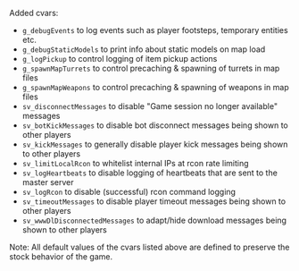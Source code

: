 Added cvars:
  * `g_debugEvents` to log events such as player footsteps, temporary entities etc.
  * `g_debugStaticModels` to print info about static models on map load
  * `g_logPickup` to control logging of item pickup actions
  * `g_spawnMapTurrets` to control precaching & spawning of turrets in map files
  * `g_spawnMapWeapons` to control precaching & spawning of weapons in map files
  * `sv_disconnectMessages` to disable "Game session no longer available" messages
  * `sv_botKickMessages` to disable bot disconnect messages being shown to other players
  * `sv_kickMessages` to generally disable player kick messages being shown to other players
  * `sv_limitLocalRcon` to whitelist internal IPs at rcon rate limiting
  * `sv_logHeartbeats` to disable logging of heartbeats that are sent to the master server
  * `sv_logRcon` to disable (successful) rcon command logging
  * `sv_timeoutMessages` to disable player timeout messages being shown to other players
  * `sv_wwwDlDisconnectedMessages` to adapt/hide download messages being shown to other players

Note: All default values of the cvars listed above are defined to preserve the stock behavior of the game.